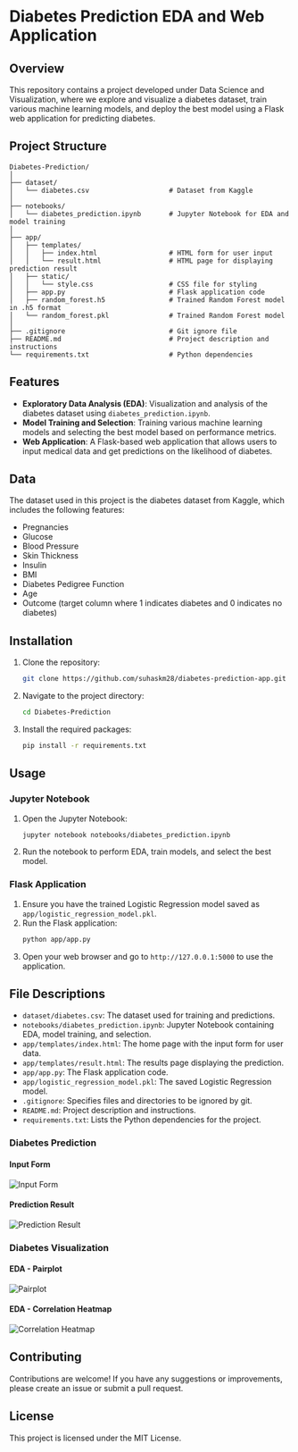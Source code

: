 # Diabetes Prediction EDA and Web Application

## Overview

This repository contains a project developed under Data Science and Visualization, where we explore and visualize a diabetes dataset, train various machine learning models, and deploy the best model using a Flask web application for predicting diabetes.

## Project Structure

```plaintext
Diabetes-Prediction/
│
├── dataset/
│   └── diabetes.csv                    # Dataset from Kaggle
│
├── notebooks/
│   └── diabetes_prediction.ipynb       # Jupyter Notebook for EDA and model training
│
├── app/
│   ├── templates/
│   │   ├── index.html                  # HTML form for user input
│   │   └── result.html                 # HTML page for displaying prediction result
│   ├── static/
│   │   └── style.css                   # CSS file for styling
│   ├── app.py                          # Flask application code
│   ├── random_forest.h5                # Trained Random Forest model in .h5 format
│   └── random_forest.pkl               # Trained Random Forest model
│
├── .gitignore                          # Git ignore file
├── README.md                           # Project description and instructions
└── requirements.txt                    # Python dependencies
```

## Features

- **Exploratory Data Analysis (EDA)**: Visualization and analysis of the diabetes dataset using `diabetes_prediction.ipynb`.
- **Model Training and Selection**: Training various machine learning models and selecting the best model based on performance metrics.
- **Web Application**: A Flask-based web application that allows users to input medical data and get predictions on the likelihood of diabetes.

## Data

The dataset used in this project is the diabetes dataset from Kaggle, which includes the following features:
- Pregnancies
- Glucose
- Blood Pressure
- Skin Thickness
- Insulin
- BMI
- Diabetes Pedigree Function
- Age
- Outcome (target column where 1 indicates diabetes and 0 indicates no diabetes)

## Installation

1. Clone the repository:
    ```bash
    git clone https://github.com/suhaskm28/diabetes-prediction-app.git
    ```
2. Navigate to the project directory:
    ```bash
    cd Diabetes-Prediction
    ```
3. Install the required packages:
    ```bash
    pip install -r requirements.txt
    ```

## Usage

### Jupyter Notebook

1. Open the Jupyter Notebook:
    ```bash
    jupyter notebook notebooks/diabetes_prediction.ipynb
    ```
2. Run the notebook to perform EDA, train models, and select the best model.

### Flask Application

1. Ensure you have the trained Logistic Regression model saved as `app/logistic_regression_model.pkl`.
2. Run the Flask application:
    ```bash
    python app/app.py
    ```
3. Open your web browser and go to `http://127.0.0.1:5000` to use the application.

## File Descriptions

- `dataset/diabetes.csv`: The dataset used for training and predictions.
- `notebooks/diabetes_prediction.ipynb`: Jupyter Notebook containing EDA, model training, and selection.
- `app/templates/index.html`: The home page with the input form for user data.
- `app/templates/result.html`: The results page displaying the prediction.
- `app/app.py`: The Flask application code.
- `app/logistic_regression_model.pkl`: The saved Logistic Regression model.
- `.gitignore`: Specifies files and directories to be ignored by git.
- `README.md`: Project description and instructions.
- `requirements.txt`: Lists the Python dependencies for the project.

### Diabetes Prediction

#### Input Form
![Input Form](https://github.com/suhaskm28/Diabetes_Prediction/blob/main/images/Diabetes_form.png)

#### Prediction Result
![Prediction Result](https://github.com/suhaskm28/Diabetes_Prediction/blob/main/images/Diabetes_output.png)

### Diabetes Visualization

#### EDA - Pairplot
![Pairplot](https://github.com/suhaskm28/Diabetes_Prediction/blob/main/images/pair_plot.png)

#### EDA - Correlation Heatmap
![Correlation Heatmap](https://github.com/suhaskm28/Diabetes_Prediction/blob/main/images/correlation_matrix.png)

## Contributing

Contributions are welcome! If you have any suggestions or improvements, please create an issue or submit a pull request.

## License

This project is licensed under the MIT License.
```
